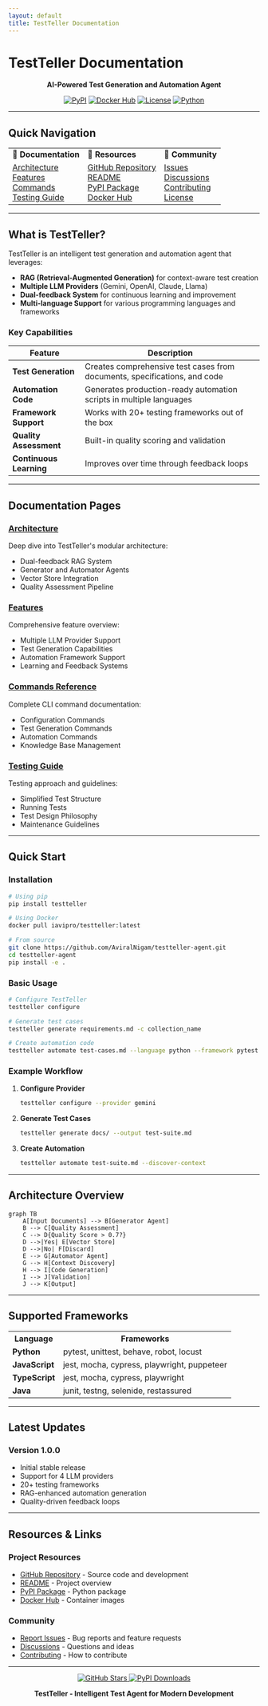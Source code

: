 ```yaml
---
layout: default
title: TestTeller Documentation
---
```


# TestTeller Documentation

<div align="center">
  
  **AI-Powered Test Generation and Automation Agent**
  
  [![PyPI](https://img.shields.io/pypi/v/testteller)](https://pypi.org/project/testteller/)
  [![Docker Hub](https://img.shields.io/docker/v/iavipro/testteller)](https://hub.docker.com/r/iavipro/testteller)
  [![License](https://img.shields.io/badge/License-Apache%202.0-blue.svg)](https://opensource.org/licenses/Apache-2.0)
  [![Python](https://img.shields.io/pypi/pyversions/testteller)](https://pypi.org/project/testteller/)
</div>

---

## Quick Navigation

<table>
  <tr>
    <td><b>📖 Documentation</b></td>
    <td><b>🚀 Resources</b></td>
    <td><b>🤝 Community</b></td>
  </tr>
  <tr>
    <td>
      <a href="ARCHITECTURE.md">Architecture</a><br>
      <a href="FEATURES.md">Features</a><br>
      <a href="COMMANDS.md">Commands</a><br>
      <a href="TESTING.md">Testing Guide</a>
    </td>
    <td>
      <a href="https://github.com/AviralNigam/testteller-agent">GitHub Repository</a><br>
      <a href="https://github.com/AviralNigam/testteller-agent/blob/main/README.md">README</a><br>
      <a href="https://pypi.org/project/testteller/">PyPI Package</a><br>
      <a href="https://hub.docker.com/r/iavipro/testteller">Docker Hub</a>
    </td>
    <td>
      <a href="https://github.com/iAviPro/testteller-agent/issues">Issues</a><br>
      <a href="https://github.com/iAviPro/testteller-agent/discussions">Discussions</a><br>
      <a href="https://github.com/iAviPro/testteller-agent/blob/main/CONTRIBUTING.md">Contributing</a><br>
      <a href="https://github.com/iAviPro/testteller-agent/blob/main/LICENSE">License</a>
    </td>
  </tr>
</table>

---

## What is TestTeller?

TestTeller is an intelligent test generation and automation agent that leverages:
- **RAG (Retrieval-Augmented Generation)** for context-aware test creation
- **Multiple LLM Providers** (Gemini, OpenAI, Claude, Llama)
- **Dual-feedback System** for continuous learning and improvement
- **Multi-language Support** for various programming languages and frameworks

### Key Capabilities

| Feature | Description |
|---------|-------------|
| **Test Generation** | Creates comprehensive test cases from documents, specifications, and code |
| **Automation Code** | Generates production-ready automation scripts in multiple languages |
| **Framework Support** | Works with 20+ testing frameworks out of the box |
| **Quality Assessment** | Built-in quality scoring and validation |
| **Continuous Learning** | Improves over time through feedback loops |

---

## Documentation Pages

### [Architecture](ARCHITECTURE.md)
Deep dive into TestTeller's modular architecture:
- Dual-feedback RAG System
- Generator and Automator Agents
- Vector Store Integration
- Quality Assessment Pipeline

### [Features](FEATURES.md)
Comprehensive feature overview:
- Multiple LLM Provider Support
- Test Generation Capabilities
- Automation Framework Support
- Learning and Feedback Systems

### [Commands Reference](COMMANDS.md)
Complete CLI command documentation:
- Configuration Commands
- Test Generation Commands
- Automation Commands
- Knowledge Base Management

### [Testing Guide](TESTING.md)
Testing approach and guidelines:
- Simplified Test Structure
- Running Tests
- Test Design Philosophy
- Maintenance Guidelines

---

## Quick Start

### Installation

```bash
# Using pip
pip install testteller

# Using Docker
docker pull iavipro/testteller:latest

# From source
git clone https://github.com/AviralNigam/testteller-agent.git
cd testteller-agent
pip install -e .
```

### Basic Usage

```bash
# Configure TestTeller
testteller configure

# Generate test cases
testteller generate requirements.md -c collection_name

# Create automation code
testteller automate test-cases.md --language python --framework pytest -c collection_name
```

### Example Workflow

1. **Configure Provider**
   ```bash
   testteller configure --provider gemini
   ```

2. **Generate Test Cases**
   ```bash
   testteller generate docs/ --output test-suite.md
   ```

3. **Create Automation**
   ```bash
   testteller automate test-suite.md --discover-context
   ```

---

## Architecture Overview

```mermaid
graph TB
    A[Input Documents] --> B[Generator Agent]
    B --> C[Quality Assessment]
    C --> D{Quality Score > 0.7?}
    D -->|Yes| E[Vector Store]
    D -->|No| F[Discard]
    E --> G[Automator Agent]
    G --> H[Context Discovery]
    H --> I[Code Generation]
    I --> J[Validation]
    J --> K[Output]
```

---

## Supported Frameworks

<table>
  <tr>
    <th>Language</th>
    <th>Frameworks</th>
  </tr>
  <tr>
    <td><b>Python</b></td>
    <td>pytest, unittest, behave, robot, locust</td>
  </tr>
  <tr>
    <td><b>JavaScript</b></td>
    <td>jest, mocha, cypress, playwright, puppeteer</td>
  </tr>
  <tr>
    <td><b>TypeScript</b></td>
    <td>jest, mocha, cypress, playwright</td>
  </tr>
  <tr>
    <td><b>Java</b></td>
    <td>junit, testng, selenide, restassured</td>
  </tr>
</table>

---

## Latest Updates

### Version 1.0.0
- Initial stable release
- Support for 4 LLM providers
- 20+ testing frameworks
- RAG-enhanced automation generation
- Quality-driven feedback loops

---

## Resources & Links

### Project Resources
- [GitHub Repository](https://github.com/iAviPro/testteller-agent) - Source code and development
- [README](https://github.com/iAviPro/testteller-agent/blob/main/README.md) - Project overview
- [PyPI Package](https://pypi.org/project/testteller/) - Python package
- [Docker Hub](https://hub.docker.com/r/iavipro/testteller) - Container images

### Community
- [Report Issues](https://github.com/iAviPro/testteller-agent/issues) - Bug reports and feature requests
- [Discussions](https://github.com/iAviPro/testteller-agent/discussions) - Questions and ideas
- [Contributing](https://github.com/iAviPro/testteller-agent/blob/main/CONTRIBUTING.md) - How to contribute

---

<div align="center">
  <p>
    <a href="https://github.com/iAviPro/testteller-agent">
      <img src="https://img.shields.io/github/stars/iAviPro/testteller-agent?style=social" alt="GitHub Stars">
    </a>
    <a href="https://pypi.org/project/testteller/">
      <img src="https://img.shields.io/pypi/dm/testteller" alt="PyPI Downloads">
    </a>
  </p>
  
  <strong>TestTeller - Intelligent Test Agent for Modern Development</strong>
</div>